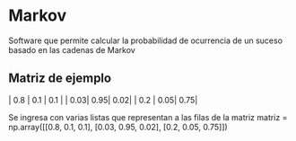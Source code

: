 # Markov
Software que permite calcular la probabilidad de ocurrencia de un suceso basado en las cadenas de Markov

## Matriz de ejemplo

| 0.8 | 0.1 | 0.1 |
| 0.03| 0.95| 0.02|
| 0.2 | 0.05| 0.75|

Se ingresa con varias listas que representan a las filas de la matriz
  matriz = np.array([[0.8, 0.1, 0.1], [0.03, 0.95, 0.02], [0.2, 0.05, 0.75]])
